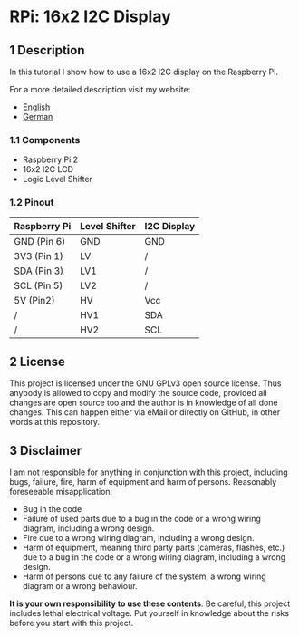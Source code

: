 # RPi: 16x2 I2C Display

## 1 Description

In this tutorial I show how to use a 16x2 I2C display on the Raspberry Pi.

For a more detailed description visit my website:

- [English](http://deloarts.com/en/scripts/raspberry/16x2-display)
- [German](http://deloarts.com/de/scripts/raspberry/16x2-display)

### 1.1 Components

- Raspberry Pi 2
- 16x2 I2C LCD
- Logic Level Shifter

### 1.2 Pinout
 Raspberry Pi | Level Shifter | I2C Display
--------------|---------------|-------------
 GND (Pin 6)  | GND           | GND
 3V3 (Pin 1)  | LV            | /
 SDA (Pin 3)  | LV1           | /
 SCL (Pin 5)  | LV2           | /
 5V (Pin2)    | HV 			  | Vcc
 /            | HV1           | SDA
 /            | HV2           | SCL

## 2 License

This project is licensed under the GNU GPLv3 open source license. Thus anybody is allowed to copy and modify the source code, provided all changes are open source too and the author is in knowledge of all done changes. This can happen either via eMail or directly on GitHub, in other words at this repository.

## 3 Disclaimer

I am not responsible for anything in conjunction with this project, including bugs, failure, fire, harm of equipment and harm of persons. Reasonably foreseeable misapplication:

- Bug in the code
- Failure of used parts due to a bug in the code or a wrong wiring diagram, including a wrong design.
- Fire due to a wrong wiring diagram, including a wrong design.
- Harm of equipment, meaning third party parts (cameras, flashes, etc.) due to a bug in the code or a wrong wiring diagram, including a wrong design.
- Harm of persons due to any failure of the system, a wrong wiring diagram or a wrong behaviour.

**It is your own responsibility to use these contents**. Be careful, this project includes lethal electrical voltage. Put yourself in knowledge about the risks before you start with this project.